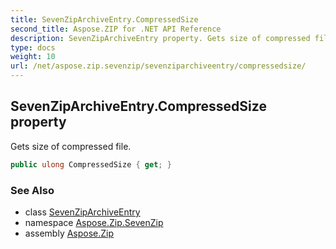 ```yaml
---
title: SevenZipArchiveEntry.CompressedSize
second_title: Aspose.ZIP for .NET API Reference
description: SevenZipArchiveEntry property. Gets size of compressed file
type: docs
weight: 10
url: /net/aspose.zip.sevenzip/sevenziparchiveentry/compressedsize/
---
```

## SevenZipArchiveEntry.CompressedSize property

Gets size of compressed file.

```csharp
public ulong CompressedSize { get; }
```

### See Also

* class [SevenZipArchiveEntry](../)
* namespace [Aspose.Zip.SevenZip](../../sevenziparchiveentry/)
* assembly [Aspose.Zip](../../../)


